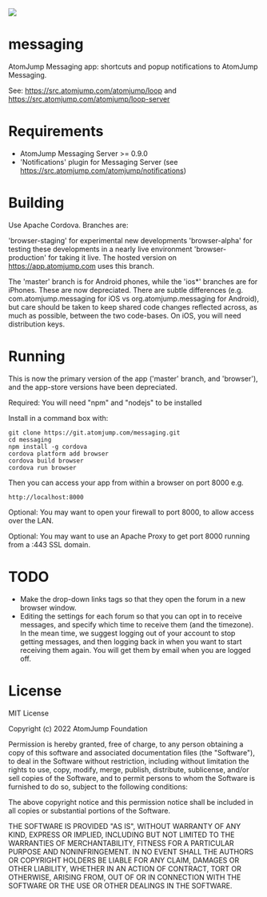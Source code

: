 <img src="https://atomjump.com/images/logo80.png">

# messaging
AtomJump Messaging app: shortcuts and popup notifications to AtomJump Messaging.

See:
https://src.atomjump.com/atomjump/loop
and
https://src.atomjump.com/atomjump/loop-server


# Requirements

* AtomJump Messaging Server >= 0.9.0
* 'Notifications' plugin for Messaging Server (see https://src.atomjump.com/atomjump/notifications)


# Building

Use Apache Cordova. Branches are:

'browser-staging' for experimental new developments
'browser-alpha' for testing these developments in a nearly live environment
'browser-production' for taking it live. The hosted version on https://app.atomjump.com uses this branch.

The 'master' branch is for Android phones, while the 'ios*' branches are for iPhones. These are now depreciated. There are subtle differences (e.g. com.atomjump.messaging for iOS vs org.atomjump.messaging for Android), but care should be taken to keep shared code changes reflected across, as much as possible, between the two code-bases.
On iOS, you will need distribution keys.

# Running


This is now the primary version of the app ('master' branch, and 'browser'), and the app-store versions have been depreciated.


Required: You will need "npm" and "nodejs" to be installed

Install in a command box with:
```
git clone https://git.atomjump.com/messaging.git
cd messaging
npm install -g cordova  
cordova platform add browser
cordova build browser
cordova run browser
```

Then you can access your app from within a browser on port 8000 e.g.

```
http://localhost:8000
```

Optional: You may want to open your firewall to port 8000, to allow access over the LAN.

Optional: You may want to use an Apache Proxy to get port 8000 running from a :443 SSL domain.





# TODO

* Make the drop-down links <a> tags so that they open the forum in a new browser window.
* Editing the settings for each forum so that you can opt in to receive messages, and specify which time to receive them (and the timezone). In the mean time, we suggest logging out of your account to stop getting messages, and then logging back in when you want to start receiving them again. You will get them by email when you are logged off.


# License

MIT License

Copyright (c) 2022 AtomJump Foundation

Permission is hereby granted, free of charge, to any person obtaining a copy
of this software and associated documentation files (the "Software"), to deal
in the Software without restriction, including without limitation the rights
to use, copy, modify, merge, publish, distribute, sublicense, and/or sell
copies of the Software, and to permit persons to whom the Software is
furnished to do so, subject to the following conditions:

The above copyright notice and this permission notice shall be included in all
copies or substantial portions of the Software.

THE SOFTWARE IS PROVIDED "AS IS", WITHOUT WARRANTY OF ANY KIND, EXPRESS OR
IMPLIED, INCLUDING BUT NOT LIMITED TO THE WARRANTIES OF MERCHANTABILITY,
FITNESS FOR A PARTICULAR PURPOSE AND NONINFRINGEMENT. IN NO EVENT SHALL THE
AUTHORS OR COPYRIGHT HOLDERS BE LIABLE FOR ANY CLAIM, DAMAGES OR OTHER
LIABILITY, WHETHER IN AN ACTION OF CONTRACT, TORT OR OTHERWISE, ARISING FROM,
OUT OF OR IN CONNECTION WITH THE SOFTWARE OR THE USE OR OTHER DEALINGS IN THE
SOFTWARE.


